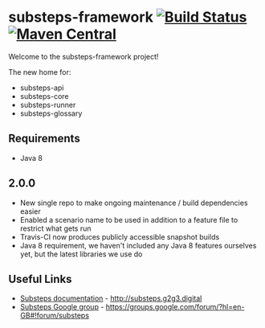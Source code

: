 substeps-framework [![Build Status](https://travis-ci.org/G2G3Digital/substeps-framework.svg)](https://travis-ci.org/G2G3Digital/substeps-framework)[![Maven Central](https://img.shields.io/maven-central/v/com.technophobia.substeps/substeps-framework/badge.png)](http://search.maven.org/#search%7Cga%7C1%7Cg%3Acom.technophobia.substeps)
===================

Welcome to the substeps-framework project!

The new home for:
 * substeps-api
 * substeps-core
 * substeps-runner
 * substeps-glossary

Requirements
------------
 * Java 8

2.0.0
-----
 * New single repo to make ongoing maintenance / build dependencies easier
 * Enabled a scenario name to be used in addition to a feature file to restrict what gets run
 * Travis-CI now produces publicly accessible snapshot builds
 * Java 8 requirement, we haven't included any Java 8 features ourselves yet, but the latest libraries we use do

Useful Links
------------
 * [Substeps documentation](http://substeps.g2g3.digital) - http://substeps.g2g3.digital
 * [Substeps Google group](https://groups.google.com/forum/?hl=en-GB#!forum/substeps) - https://groups.google.com/forum/?hl=en-GB#!forum/substeps